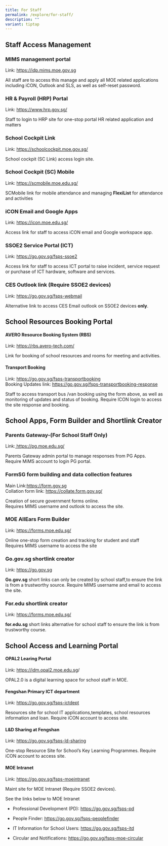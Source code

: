```yaml
---
title: For Staff
permalink: /explore/for-staff/
description: ""
variant: tiptap
---
```

<h2>Staff Access Management</h2>
<h3>MIMS management portal</h3>
<p>Link: <a href="https://idp.mims.moe.gov.sg" rel="noopener noreferrer nofollow" target="_blank">https://idp.mims.moe.gov.sg</a>
</p>
<p>All staff are to access this manage and apply all MOE related applications
including iCON, Outlook and SLS, as well as self-reset password.</p>
<h3>HR &amp; Payroll (HRP) Portal</h3>
<p>Link: <a href="https://www.hrp.gov.sg/" rel="noopener noreferrer nofollow" target="_blank">https://www.hrp.gov.sg/</a>
</p>
<p>Staff to login to HRP site for one-stop portal HR related application
and matters</p>
<h3>School Cockpit Link</h3>
<p>Link: <a href="https://schoolcockpit.moe.gov.sg/" rel="noopener noreferrer nofollow" target="_blank">https://schoolcockpit.moe.gov.sg/</a>
</p>
<p>School cockpit (SC Link) access login site.</p>
<h3>School Cockpit (SC) Mobile</h3>
<p>Link: <a href="https://scmobile.moe.edu.sg/" rel="noopener noreferrer nofollow" target="_blank">https://scmobile.moe.edu.sg/</a>
</p>
<p>SCMobile link for mobile attendance and managing <strong>FlexiList</strong> for
attendance and activities</p>
<h3>iCON Email and Google Apps</h3>
<p>Link: <a href="https://icon.moe.edu.sg/" rel="noopener noreferrer nofollow" target="_blank">https://icon.moe.edu.sg/</a>
</p>
<p>Access link for staff to access iCON email and Google workspace app.</p>
<h3>SSOE2 Service Portal (ICT)</h3>
<p>Link: <a href="https://go.gov.sg/fsps-ssoe2" rel="noopener nofollow" target="_blank">https://go.gov.sg/fsps-ssoe2</a>
</p>
<p>Access link for staff to access ICT portal to raise incident, service
request or purchase of ICT hardware, software and services.</p>
<h3>CES Outlook link (Require SSOE2 devices)</h3>
<p>Link: <a href="https://go.gov.sg/fsps-webmail" rel="noopener nofollow" target="_blank">https://go.gov.sg/fsps-webmail</a>
</p>
<p>Alternative link to access CES Email outlook on SSOE2 devices <strong>only</strong>.</p>
<h2>School Resources Booking Portal</h2>
<h4>AVERO Resource Booking System (RBS)</h4>
<p>Link: <a href="https://rbs.avero-tech.com/" rel="noopener noreferrer nofollow" target="_blank">https://rbs.avero-tech.com/</a>
</p>
<p>Link for booking of school resources and rooms for meeting and activities.</p>
<h4>Transport Booking</h4>
<p>Link: <a href="https://go.gov.sg/fsps-transportbooking" rel="noopener noreferrer nofollow" target="_blank">https://go.gov.sg/fsps-transportbooking</a> 
<br>Booking Updates link: <a href="https://go.gov.sg/fsps-transportbooking-response" rel="noopener noreferrer nofollow" target="_blank">https://go.gov.sg/fsps-transportbooking-response</a>
</p>
<p>Staff to access transport bus /van booking using the form above, as well
as monitoring of updates and status of booking. Require ICON login to access
the site response and booking.</p>
<h2>School Apps, Form Builder and Shortlink Creator</h2>
<h3>Parents Gateway-(For School Staff Only)</h3>
<p>Link:<a href="https://pg.moe.edu.sg/" rel="noopener noreferrer nofollow" target="_blank"> https://pg.moe.edu.sg/</a>
</p>
<p>Parents Gateway admin portal to manage responses from PG Apps.
<br>Require MiMS account to login PG portal.</p>
<h3>FormSG form building and data collection features</h3>
<p>Main Link:<a href="https://form.gov.sg" rel="noopener noreferrer nofollow" target="_blank">https://form.gov.sg</a> 
<br>Collation form link: <a href="https://collate.form.gov.sg/" rel="noopener noreferrer nofollow" target="_blank">https://collate.form.gov.sg/</a>
</p>
<p>Creation of secure government forms online.
<br>Requires MIMS username and outlook to access the site.</p>
<h3>MOE AllEars Form Builder</h3>
<p>Link: <a href="https://forms.moe.edu.sg/" rel="noopener noreferrer nofollow" target="_blank">https://forms.moe.edu.sg/</a>
</p>
<p>Online one-stop form creation and tracking for student and staff
<br>Requires MIMS username to access the site</p>
<h3>Go.gov.sg shortlink creator</h3>
<p>Link: <a href="https://go.gov.sg" rel="noopener noreferrer nofollow" target="_blank">https://go.gov.sg</a>
</p>
<p><strong>Go.gov.sg</strong>&nbsp;short links can only be created by school
staff,to ensure the link is from a trustworthy source. Require MIMS username
and email to access the site.</p>
<h3>For.edu shortlink creator</h3>
<p>Link: <a href="https://forms.moe.edu.sg/" rel="noopener noreferrer nofollow" target="_blank">https://forms.moe.edu.sg/</a>
</p>
<p><strong>for.edu.sg</strong>&nbsp;short links alternative for school staff
to ensure the link is from trustworthy course.</p>
<h2>School Access and Learning Portal</h2>
<h4>OPAL2 Learing Portal</h4>
<p>Link: <a href="https://idm.opal2.moe.edu.sg" rel="noopener noreferrer nofollow" target="_blank">https://idm.opal2.moe.edu.sg</a>/</p>
<p>OPAL2.0 is a digital learning space for school staff in MOE.</p>
<h4>Fengshan Primary ICT department</h4>
<p>Link: <a href="https://go.gov.sg/fsps-ictdept" rel="noopener noreferrer nofollow" target="_blank">https://go.gov.sg/fsps-ictdept</a>
</p>
<p>Resources site for school IT applications,templates, school resources
information and loan. Require iCON account to access site.</p>
<h4>L&amp;D Sharing at Fengshan</h4>
<p>Link: <a href="https://go.gov.sg/fsps-ld-sharing" rel="noopener noreferrer nofollow" target="_blank">https://go.gov.sg/fsps-ld-sharing</a>
</p>
<p>One-stop Resource Site for School’s Key Learning Programmes. Require iCON
account to access site.</p>
<h4>MOE Intranet</h4>
<p>Link: <a href="https://go.gov.sg/fsps-moeintranet" rel="noopener nofollow" target="_blank">https://go.gov.sg/fsps-moeintranet</a>
</p>
<p>Maint site for MOE Intranet (Require SSOE2 devices).</p>
<p>See the links below to MOE Intranet</p>
<ul>
<li>
<p>Professional Development (PD): <a href="https://go.gov.sg/fsps-pd" rel="noopener nofollow" target="_blank">https://go.gov.sg/fsps-pd</a>
</p>
</li>
<li>
<p>People Finder: <a href="https://go.gov.sg/fsps-peoplefinder" rel="noopener nofollow" target="_blank">https://go.gov.sg/fsps-peoplefinder</a>
</p>
</li>
<li>
<p>IT Information for School Users: <a href="https://go.gov.sg/fsps-itd" rel="noopener nofollow" target="_blank">https://go.gov.sg/fsps-itd</a>
</p>
</li>
<li>
<p>Circular and Notifications: <a href="https://go.gov.sg/fsps-moe-circular" rel="noopener nofollow" target="_blank">https://go.gov.sg/fsps-moe-circular</a>
</p>
</li>
</ul>
<p></p>